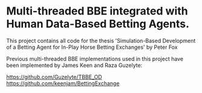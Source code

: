 # Multi-threaded BBE integrated with Human Data-Based Betting Agents.

This project contains all code for the thesis 'Simulation-Based Development of a Betting Agent for In-Play Horse Betting Exchanges' by Peter Fox



Previous multi-threaded BBE implementations used in this project have been implemented by James Keen and Raza Guzelyte:

https://github.com/Guzelyte/TBBE_OD
https://github.com/keenjam/BettingExchange

